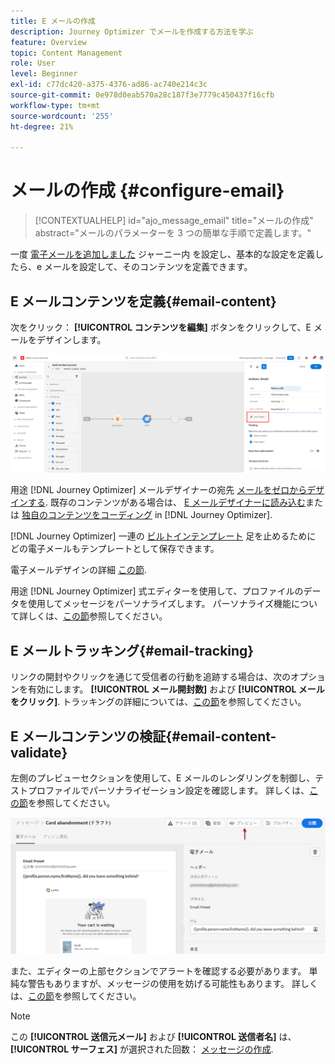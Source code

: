 ```yaml
---
title: E メールの作成
description: Journey Optimizer でメールを作成する方法を学ぶ
feature: Overview
topic: Content Management
role: User
level: Beginner
exl-id: c77dc420-a375-4376-ad86-ac740e214c3c
source-git-commit: 0e978d0eab570a28c187f3e7779c450437f16cfb
workflow-type: tm+mt
source-wordcount: '255'
ht-degree: 21%

---
```


# メールの作成 {#configure-email}

>[!CONTEXTUALHELP]
>id="ajo_message_email"
>title="メールの作成"
>abstract="メールのパラメーターを 3 つの簡単な手順で定義します。"


一度 [電子メールを追加しました](get-started-content.md) ジャーニー内 <!--or a campaign--> を設定し、基本的な設定を定義したら、e メールを設定して、そのコンテンツを定義できます。

## E メールコンテンツを定義{#email-content}

次をクリック： **[!UICONTROL コンテンツを編集]** ボタンをクリックして、E メールをデザインします。

![](assets/email-edit-content.png)

用途 [!DNL Journey Optimizer] メールデザイナーの宛先 [メールをゼロからデザインする](../design/create-email-content.md). 既存のコンテンツがある場合は、 [E メールデザイナーに読み込む](../design/existing-content.md)または [独自のコンテンツをコーディング](../design/code-content.md) in [!DNL Journey Optimizer].

[!DNL Journey Optimizer] 一連の [ビルトインテンプレート](../design/email-templates.md) 足を止めるために どの電子メールもテンプレートとして保存できます。

電子メールデザインの詳細 [この節](../design/design-emails.md).

用途 [!DNL Journey Optimizer] 式エディターを使用して、プロファイルのデータを使用してメッセージをパーソナライズします。 パーソナライズ機能について詳しくは、[この節](../personalization/personalize.md)参照してください。

## E メールトラッキング{#email-tracking}

リンクの開封やクリックを通じて受信者の行動を追跡する場合は、次のオプションを有効にします。 **[!UICONTROL メール開封数]** および **[!UICONTROL メールをクリック]**. トラッキングの詳細については、[この節](../design/message-tracking.md)を参照してください。


## E メールコンテンツの検証{#email-content-validate}

左側のプレビューセクションを使用して、E メールのレンダリングを制御し、テストプロファイルでパーソナライゼーション設定を確認します。 詳しくは、[この節](../design/preview.md)を参照してください。

![](assets/messages-simple-preview.png)


また、エディターの上部セクションでアラートを確認する必要があります。  単純な警告もありますが、メッセージの使用を妨げる可能性もあります。 詳しくは、[この節](alerts.md)を参照してください。


>[!NOTE]
>
>この **[!UICONTROL 送信元メール]** および **[!UICONTROL 送信者名]** は、 **[!UICONTROL サーフェス]** が選択された回数： [メッセージの作成](get-started-content.md).

